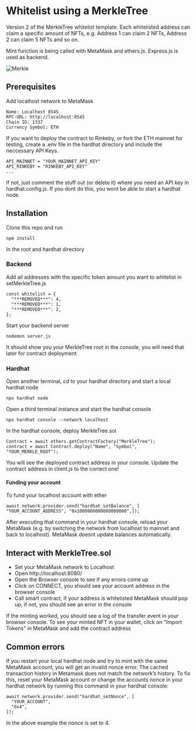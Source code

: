 # Whitelist using a MerkleTree

Version 2 of the MerkleTree whitelist template. Each whitelisted address can claim a specific amount of NFTs, e.g. Address 1 can claim 2 NFTs, Address 2 can claim 5 NFTs and so on.

Mint function is being called with MetaMask and ethers.js. Express.js is used as backend.

![Merkle](https://blog.ethereum.org/wp-content/uploads/2015/11/merkle.png "Merkle")

## Prerequisites

Add localhost network to MetaMask

```
Name: Localhost 8545
RPC-URL: http://localhost:8545
Chain ID: 1337
Currency Symbol: ETH
```

If you want to deploy the contract to Rinkeby, or fork the ETH mainnet for testing, create a .env file in the hardhat directory and include the neccessary API Keys.

```
API_MAINNET = "YOUR_MAINNET_API_KEY"
API_RINKEBY = "RINKEBY_API_KEY"
...
```

If not, just comment the stuff out (or delete it) where you need an API key in hardhat.config.js. If you dont do this, you wont be able to start a hardhat node.

## Installation

Clone this repo and run

```
npm install
```

In the root and hardhat directory

### Backend

Add all addresses with the specific token amount you want to whitelist in setMerkleTree.js

```
const whitelist = {
  "***REMOVED***": 4,
  "***REMOVED***": 1,
  "***REMOVED***": 2,
};
```

Start your backend server

```
nodemon server.js
```

It should show you your MerkleTree root in the console, you will need that later for contract deployment

### Hardhat

Open another terminal, cd to your hardhat directory and start a local hardhat node

```
npx hardhat node
```

Open a third terminal instance and start the hardhat console

```
npx hardhat console --network localhost
```

In the hardhat console, deploy MerkleTree.sol

```
Contract = await ethers.getContractFactory("MerkleTree");
contract = await Contract.deploy("Name", "Symbol", "YOUR_MERKLE_ROOT");
```

You will see the deployed contract address in your console. Update the contract address in client.js to the correct one!

#### Funding your account

To fund your localhost account with ether

```
await network.provider.send("hardhat_setBalance", [ "YOUR_ACCOUNT_ADDRESS", "0x1000000000000000000",]);
```

After executing that command in your hardhat console, reload your MetaMask (e.g. by switching the network from localhost to mainnet and back to localhost). MetaMask doesnt update balances automatically.

## Interact with MerkleTree.sol

- Set your MetaMask network to Localhost
- Open http://localhost:8080/
- Open the Browser console to see if any errors come up
- Click on CONNECT, you should see your account address in the browser console
- Call smart contract, if your address is whitelisted MetaMask should pop up, if not, you should see an error in the console

If the minting worked, you should see a log of the transfer event in your browser console.
To see your minted NFT in your wallet, click on "Import Tokens" in MetaMask and add the contract address

## Common errors

If you restart your local hardhat node and try to mint with the same MetaMask account, you will get an invalid nonce error. The cached transaction history in Metamask does not match the network’s history. To fix this, reset your MetaMask account or change the accounts nonce in your hardhat network by running this command in your hardhat console:

```
await network.provider.send("hardhat_setNonce", [
  "YOUR_ACCOUNT",
  "0x4",
]);
```

In the above example the nonce is set to 4.
